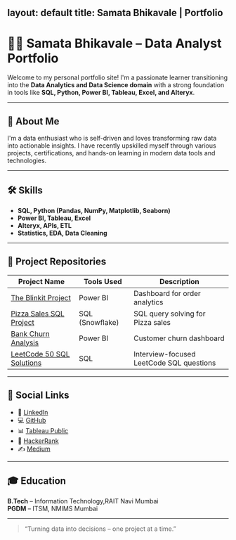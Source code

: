 layout: default
title: Samata Bhikavale | Portfolio
---

# 👩‍💻 Samata Bhikavale – Data Analyst Portfolio

Welcome to my personal portfolio site! I'm a passionate learner transitioning into the **Data Analytics and Data Science domain** with a strong foundation in tools like **SQL, Python, Power BI, Tableau, Excel, and Alteryx**.

---

## 🧠 About Me

I'm a data enthusiast who is self-driven and loves transforming raw data into actionable insights. I have recently upskilled myself through various projects, certifications, and hands-on learning in modern data tools and technologies.

---

## 🛠 Skills

- **SQL, Python (Pandas, NumPy, Matplotlib, Seaborn)**
- **Power BI, Tableau, Excel**
- **Alteryx, APIs, ETL**
- **Statistics, EDA, Data Cleaning**

---

## 📁 Project Repositories

| Project Name | Tools Used | Description |
|--------------|------------|-------------|
| [The Blinkit Project](https://github.com/Samata-Bhikavale/The-Blinkit-Project-Using-Power-Bi) | Power BI | Dashboard for order analytics |
| [Pizza Sales SQL Project](https://github.com/Samata-Bhikavale/Pizza-Sales-SQL-Analysis) | SQL (Snowflake) | SQL query solving for Pizza sales |
| [Bank Churn Analysis](https://github.com/Samata-Bhikavale/BankChurnAnalysis-Using-Power-Bi) | Power BI | Customer churn dashboard |
| [LeetCode 50 SQL Solutions](https://github.com/Samata-Bhikavale/LeetCode-50-SQL-Solutions) | SQL | Interview-focused LeetCode SQL questions |

---

## 🔗 Social Links

- 💼 [LinkedIn](https://www.linkedin.com/in/samata-bhikavale/)
- 💻 [GitHub](https://github.com/Samata-Bhikavale)
- 📊 [Tableau Public](https://public.tableau.com/app/profile/samata.bhikavale7211/vizzes)
- 🧠 [HackerRank](https://www.hackerrank.com/profile/bhikavales999)
- ✍️ [Medium](https://medium.com/@bhikavalesamata)

---

## 🎓 Education

**B.Tech** – Information Technology,RAIT Navi Mumbai  
**PGDM** – ITSM, NMIMS Mumbai

---

> “Turning data into decisions – one project at a time.”
